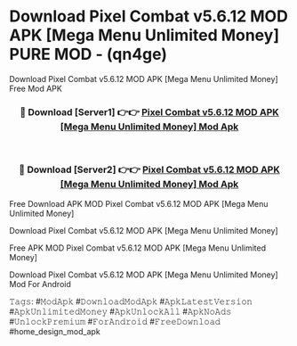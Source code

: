 # Download Pixel Combat v5.6.12 MOD APK [Mega Menu Unlimited Money] PURE MOD - (qn4ge)
Download Pixel Combat v5.6.12 MOD APK [Mega Menu Unlimited Money] Free Mod APK

<div align="center">
<h3>🔴 Download [Server1] 👉👉 <a href="https://apk-comot.site?title=Pixel_Combat_v5.6.12_MOD_APK_[Mega_Menu_Unlimited_Money]">Pixel Combat v5.6.12 MOD APK [Mega Menu Unlimited Money] Mod Apk</a></h3><br>

<h3>🔴 Download [Server2] 👉👉 <a href="https://apk-comot.site?title=Pixel_Combat_v5.6.12_MOD_APK_[Mega_Menu_Unlimited_Money]">Pixel Combat v5.6.12 MOD APK [Mega Menu Unlimited Money] Mod Apk</a></h3>
</div>


Free Download APK MOD Pixel Combat v5.6.12 MOD APK [Mega Menu Unlimited Money]

Download Pixel Combat v5.6.12 MOD APK [Mega Menu Unlimited Money] 

Free APK MOD Pixel Combat v5.6.12 MOD APK [Mega Menu Unlimited Money] 

Download Pixel Combat v5.6.12 MOD APK [Mega Menu Unlimited Money] Mod For Android

𝚃𝚊𝚐𝚜: #𝙼𝚘𝚍𝙰𝚙𝚔 #𝙳𝚘𝚠𝚗𝚕𝚘𝚊𝚍𝙼𝚘𝚍𝙰𝚙𝚔 #𝙰𝚙𝚔𝙻𝚊𝚝𝚎𝚜𝚝𝚅𝚎𝚛𝚜𝚒𝚘𝚗 #𝙰𝚙𝚔𝚄𝚗𝚕𝚒𝚖𝚒𝚝𝚎𝚍𝙼𝚘𝚗𝚎𝚢 #𝙰𝚙𝚔𝚄𝚗𝚕𝚘𝚌𝚔𝙰𝚕𝚕 #𝙰𝚙𝚔𝙽𝚘𝙰𝚍𝚜 #𝚄𝚗𝚕𝚘𝚌𝚔𝙿𝚛𝚎𝚖𝚒𝚞𝚖 #𝙵𝚘𝚛𝙰𝚗𝚍𝚛𝚘𝚒𝚍 #𝙵𝚛𝚎𝚎𝙳𝚘𝚠𝚗𝚕𝚘𝚊𝚍 #home_design_mod_apk